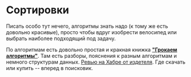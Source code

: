 # Сортировки
Писать особо тут нечего, алгоритмы знать надо (к тому же есть довольно красивые), просто чтобы вдруг изобрести велосипед или выбрать наиболее подходящий под задачу.

По алгоритмам есть довольно простая и кракная книжка [**"Грокаем алгоритмы"**][book-litres-link]. Там есть разборы, пояснения к разным алгоритмам и немного структурам данных. [Ревью на Хабре от издетеля][book-habr-review]. Где скачать или купить -- вперед в поисковик.

[book-litres-link]: https://www.litres.ru/aditya-bhargava/grokaem-algoritmy-illustrirovannoe-posobie-dlya-p-39158380/
[book-habr-review]: https://habr.com/ru/company/piter/blog/323310/